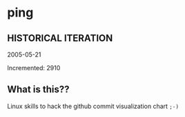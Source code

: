 # ping

## HISTORICAL ITERATION
2005-05-21

Incremented: 2910

## What is this?? 
Linux skills to hack the github commit visualization chart `;-)`

